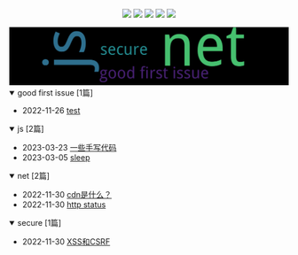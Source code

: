 
<p align='center'>
    <img src="https://badgen.net/github/issues/maya1900//issues_notes"/>
    <img src="https://badgen.net/badge/last-commit/2023-03-23 06:46:03"/>
    <img src="https://badgen.net/github/forks/maya1900//issues_notes"/>
    <img src="https://badgen.net/github/stars/maya1900//issues_notes"/>
    <img src="https://badgen.net/github/watchers/maya1900//issues_notes"/>
</p>
    
<summary>
    <img src="assets/wordcloud.png" title="词云" alt="词云" href="https://maya1900.github.io//issues_notes/">
</summary>  

<details open>
<summary>good first issue	[1篇]</summary>

- 2022-11-26 [test](https://github.com/maya1900/issues_notes/issues/1) 


</details>
            
<details open>
<summary>js	[2篇]</summary>

- 2023-03-23 [一些手写代码](https://github.com/maya1900/issues_notes/issues/6) 
- 2023-03-05 [sleep](https://github.com/maya1900/issues_notes/issues/5) 


</details>
            
<details open>
<summary>net	[2篇]</summary>

- 2022-11-30 [cdn是什么？](https://github.com/maya1900/issues_notes/issues/4) 
- 2022-11-30 [http status](https://github.com/maya1900/issues_notes/issues/3) 


</details>
            
<details open>
<summary>secure	[1篇]</summary>

- 2022-11-30 [XSS和CSRF](https://github.com/maya1900/issues_notes/issues/2) 


</details>
            